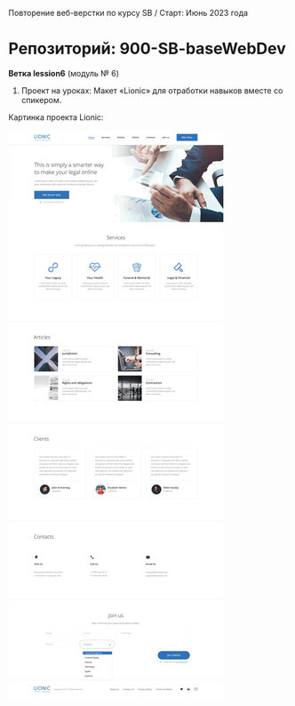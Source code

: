 Повторение веб-верстки по курсу SB / Старт: Июнь 2023 года

#  Репозиторий:  900-SB-baseWebDev

**Ветка lession6** (модуль № 6)

1. Проект на уроках: Макет «Lionic» для отработки навыков вместе со спикером.

Картинка проекта Lionic:

![Иллюстрация проекта, 900 kB](https://github.com/trenersambo/900-SB-baseWebDev/blob/bdaa4e0281e3e0baa0fe8e935a7de9fa14ca573d/_tmp/Lionic_.png )
